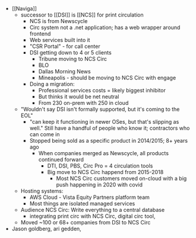 - [[Naviga]]
	- successor to [[DSI]] is [[NCS]] for print circulation
		- NCS is from Newscycle
		- Circ system not a .net application; has a web wrapper around frontend
		- Web services built into it
		- "CSR Portal" - for call center
		- DSI getting down to 4 or 5 clients
			- Tribune moving to NCS Circ
			- BLO
			- Dallas Morning News
			- Mineapolis - should be moving to NCS Circ with engage
		- Doing a migration:
			- Professional services costs = likely biggest inhibitor
			- But thinks it would be net neutral
			- From 230 on-prem with 250 in cloud
	- "Wouldn't say DSI isn't formally supported, but it's coming to the EOL"
		- "can keep it functioning in newer OSes, but that's slipping as well." Still have a handful of people who know it; contractors who can come in
		- Stopped being sold as a specific product in 2014/2015; 8+ years ago
			- When companies merged as Newscycle, all products continued forward
				- DTI, DSI, PBS, Circ Pro = 4 circulation tools
				- Big move to NCS Circ happend from 2015-2018
					- Most NCS Circ customers moved on-cloud with a big push happening in 2020 with covid
	- Hosting systems:
		- AWS Cloud - Vista Equity Partners platform team
		- Most things are isolated managed services
	- Audience NCS Circ: Write everything to a central database
		- integrating print circ with NCS Circ, digital circ tool,
	- Moved ~100 or 68+ companies from DSI to NCS Circ
- Jason goldberg, ari gedden,